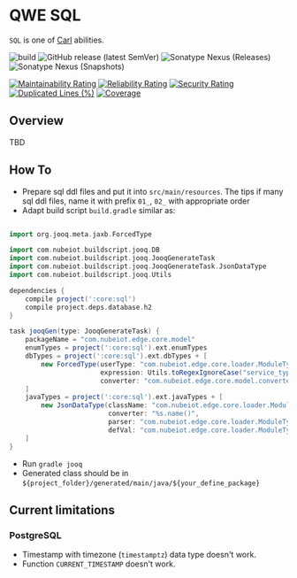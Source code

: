 # QWE SQL

`SQL` is one of [Carl](https://static.wikia.nocookie.net/dota2_gamepedia/images/e/eb/Vo_invoker_invo_spawn_01.mp3/revision/latest?cb=20201011165217) abilities.

![build](https://github.com/zero88/qwe-sql/workflows/build-release/badge.svg?branch=main)
![GitHub release (latest SemVer)](https://img.shields.io/github/v/release/zero88/qwe-sql?sort=semver)
![Sonatype Nexus (Releases)](https://img.shields.io/nexus/r/io.github.zero88.msa.sql/core?server=https%3A%2F%2Foss.sonatype.org%2F)
![Sonatype Nexus (Snapshots)](https://img.shields.io/nexus/s/io.github.zero88.msa.sql/core?server=https%3A%2F%2Foss.sonatype.org%2F)

[![Maintainability Rating](https://sonarcloud.io/api/project_badges/measure?project=zero88_qwe-sql&metric=sqale_rating)](https://sonarcloud.io/dashboard?id=zero88_qwe-sql)
[![Reliability Rating](https://sonarcloud.io/api/project_badges/measure?project=zero88_qwe-sql&metric=reliability_rating)](https://sonarcloud.io/dashboard?id=zero88_qwe-sql)
[![Security Rating](https://sonarcloud.io/api/project_badges/measure?project=zero88_qwe-sql&metric=security_rating)](https://sonarcloud.io/dashboard?id=zero88_qwe-sql)
[![Duplicated Lines (%)](https://sonarcloud.io/api/project_badges/measure?project=zero88_qwe-sql&metric=duplicated_lines_density)](https://sonarcloud.io/dashboard?id=zero88_qwe-sql)
[![Coverage](https://sonarcloud.io/api/project_badges/measure?project=zero88_qwe-sql&metric=coverage)](https://sonarcloud.io/dashboard?id=zero88_qwe-sql)


## Overview

TBD

## How To

- Prepare sql ddl files and put it into `src/main/resources`. The tips if many sql ddl files, name it with prefix `01_`, `02_` with appropriate order
- Adapt build script `build.gradle` similar as:

```gradle

import org.jooq.meta.jaxb.ForcedType

import com.nubeiot.buildscript.jooq.DB
import com.nubeiot.buildscript.jooq.JooqGenerateTask
import com.nubeiot.buildscript.jooq.JooqGenerateTask.JsonDataType
import com.nubeiot.buildscript.jooq.Utils

dependencies {
    compile project(':core:sql')
    compile project.deps.database.h2
}

task jooqGen(type: JooqGenerateTask) {
    packageName = "com.nubeiot.edge.core.model"
    enumTypes = project(':core:sql').ext.enumTypes
    dbTypes = project(':core:sql').ext.dbTypes + [
        new ForcedType(userType: "com.nubeiot.edge.core.loader.ModuleType", types: DB.TYPES.varchar,
                       expression: Utils.toRegexIgnoreCase("service_type"),
                       converter: "com.nubeiot.edge.core.model.converter.ModuleTypeConverter")
    ]
    javaTypes = project(':core:sql').ext.javaTypes + [
        new JsonDataType(className: "com.nubeiot.edge.core.loader.ModuleType",
                         converter: "%s.name()",
                         parser: "com.nubeiot.edge.core.loader.ModuleTypeFactory.factory((String)%s)",
                         defVal: "com.nubeiot.edge.core.loader.ModuleTypeFactory.getDefault()")
    ]
}
```

- Run `gradle jooq`
- Generated class should be in `${project_folder}/generated/main/java/${your_define_package}`

## Current limitations

### PostgreSQL

- Timestamp with timezone (`timestamptz`) data type doesn't work.
- Function `CURRENT_TIMESTAMP` doesn't work.
